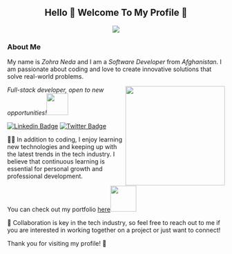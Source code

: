 <h2 align="center"> Hello 👋 Welcome To My Profile 🤭  </h2>

<p align="center">
	<a href="https://github.com/DenverCoder1/readme-typing-svg"><img src="https://readme-typing-svg.herokuapp.com?color=%23BD561D&duration=6000&lines=My+Name++is++Zohra+Neda;I+am++a++Full-Stack-Developer!!&center=true&width=380&height=45"></a>
</p>

### About Me
 My name is *Zohra Neda* and I am a *Software Developer* from *Afghanistan*. I am passionate about coding and love to create innovative solutions that solve real-world problems.

<img align='right' src="https://media.giphy.com/media/dWxO36Jzd6bTSt5dIY/giphy.gif" width="230">
<p><em>Full-stack developer, open to new opportunities!</em><img src="https://media.giphy.com/media/XGma2iRIHTKkwqRkFl/giphy.gif" width="50"></p>

[![Linkedin Badge](https://img.shields.io/badge/-Zohra%20Neda-blue?style=flat-square&logo=Linkedin&logoColor=white&link=https://www.linkedin.com/in/zohra-neda-3716b720b/)](https://www.linkedin.com/in/zohra-neda-3716b720b/)
[![Twitter Badge](https://img.shields.io/badge/-@Zohra_Neda_-1ca0f1?style=flat-square&labelColor=1ca0f1&logo=twitter&logoColor=white&link=https://twitter.com/zohra_neda)](https://twitter.com/zohra_neda)



👩‍💻 In addition to coding, I enjoy learning new technologies and keeping up with the latest trends in the tech industry. I believe that continuous learning is essential for personal growth and professional development.

<p>You can check out my portfolio <a href="https://zohra-neda.github.io/Portfolio/">here</a><img src="https://media.giphy.com/media/cKPse5DZaptID3YAMK/giphy.gif" width="60"></p>


🤝 Collaboration is key in the tech industry, so feel free to reach out to me if you are interested in working together on a project or just want to connect!

Thank you for visiting my profile! 🙏

<!---
zohra-neda/zohra-neda is a ✨ special ✨ repository because its `README.md` (this file) appears on your GitHub profile.
You can click the Preview link to take a look at your changes.
--->
